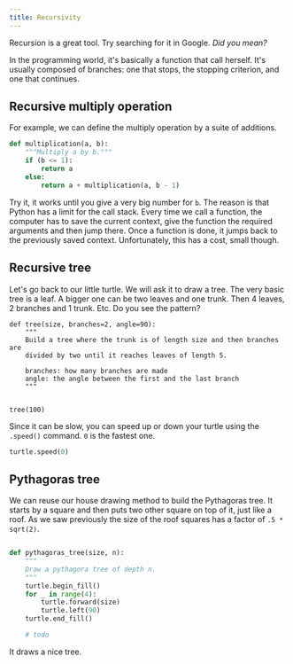 ```yaml
---
title: Recursivity
---
```


Recursion is a great tool. Try searching for it in Google. _Did you mean?_

In the programming world, it's basically a function that call herself. It's
usually composed of branches: one that stops, the stopping criterion, and one
that continues.

## Recursive multiply operation

For example, we can define the multiply operation by a suite of additions.

```python
def multiplication(a, b):
    """Multiply a by b."""
    if (b <= 1):
        return a
    else:
        return a + multiplication(a, b - 1)
```

Try it, it works until you give a very big number for `b`. The reason is that
Python has a limit for the call stack. Every time we call a function, the
computer has to save the current context, give the function the required
arguments and then jump there. Once a function is done, it jumps back to the
previously saved context. Unfortunately, this has a cost, small though.

## Recursive tree

Let's go back to our little turtle. We will ask it to draw a tree. The very
basic tree is a leaf. A bigger one can be two leaves and one trunk. Then
4 leaves, 2 branches and 1 trunk. Etc. Do you see the pattern?

```
def tree(size, branches=2, angle=90):
    """
    Build a tree where the trunk is of length size and then branches are
    divided by two until it reaches leaves of length 5.

    branches: how many branches are made
    angle: the angle between the first and the last branch
    """


tree(100)
```

Since it can be slow, you can speed up or down your turtle using the `.speed()`
command. `0` is the fastest one.

```python
turtle.speed(0)
```

## Pythagoras tree

We can reuse our house drawing method to build the Pythagoras tree. It starts
by a square and then puts two other square on top of it, just like a roof. As
we saw previously the size of the roof squares has a factor of `.5 * sqrt(2)`.

```python

def pythagoras_tree(size, n):
    """
    Draw a pythagora tree of depth n.
    """
    turtle.begin_fill()
    for _ in range(4):
        turtle.forward(size)
        turtle.left(90)
    turtle.end_fill()

    # todo
```

It draws a nice tree.
